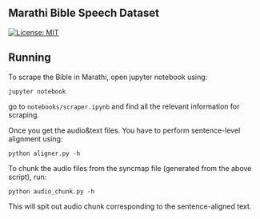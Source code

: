 ## Marathi Bible Speech Dataset


[![License: MIT](https://img.shields.io/badge/License-MIT-lightgrey.svg)](https://github.com/akki2825/marathi-bible-speech-dataset/blob/master/LICENSE)


## Running

To scrape the Bible in Marathi, open jupyter notebook using:

```
jupyter notebook
```

go to `notebooks/scraper.ipynb` and find all the relevant information for scraping.

Once you get the audio&text files. You have to perform sentence-level alignment using:

```
python aligner.py -h
```

To chunk the audio files from the syncmap file (generated from the above script), run:

```
python audio_chunk.py -h
```

This will spit out audio chunk corresponding to the sentence-aligned text.
